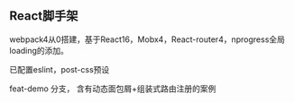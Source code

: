 ## React脚手架

webpack4从0搭建，基于React16，Mobx4，React-router4，nprogress全局loading的添加。

已配置eslint，post-css预设

feat-demo 分支， 含有动态面包屑+组装式路由注册的案例
